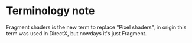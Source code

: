 # Terminology note

Fragment shaders is the new term to replace "Pixel shaders", in origin this term was used in DirectX, but nowdays it's just Fragment.
